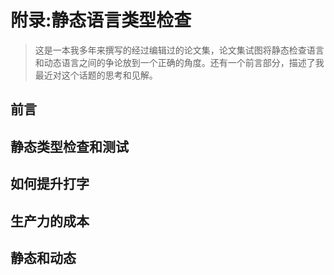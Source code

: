 <!-- Appendix: Benefits and Costs of Static Type Checking -->

# 附录:静态语言类型检查

> 这是一本我多年来撰写的经过编辑过的论文集，论文集试图将静态检查语言和动态语言之间的争论放到一个正确的角度。还有一个前言部分，描述了我最近对这个话题的思考和见解。

<!-- Foreword -->

## 前言

<!-- Static Type Checking vs. Testing -->

## 静态类型检查和测试

<!-- How to Argue about Typing -->

## 如何提升打字

<!-- The Cost of Productivity -->

## 生产力的成本

<!-- Static vs. Dynamic -->

## 静态和动态
